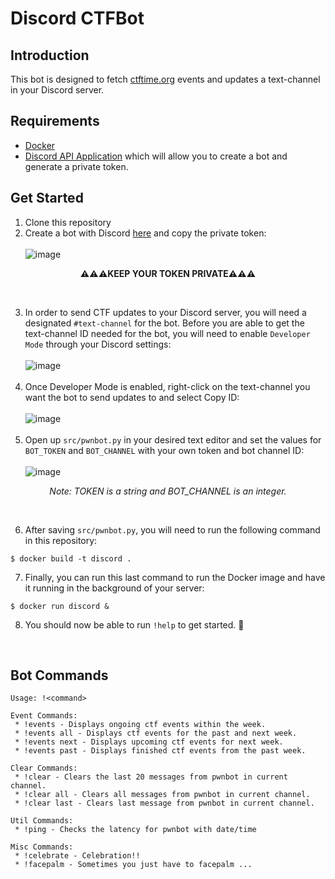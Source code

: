 # Discord CTFBot

## Introduction
This bot is designed to fetch [ctftime.org](https://ctftime.org/) events and updates a text-channel in your Discord server. <br />

## Requirements
- [Docker](https://www.docker.com/get-started)
- [Discord API Application](https://discord.com/developers/applications) which will allow you to create a bot and generate a private token. <br />

## Get Started
1. Clone this repository
2. Create a bot with Discord [here](https://discord.com/developers/applications) and copy the private token: <br /> <br />
![image](https://user-images.githubusercontent.com/59978921/132972500-cdcfb8ed-4bd6-4698-9f92-d64894fcfd92.png)  <br /> 
  <p align="center"><b>⚠️⚠️⚠️KEEP YOUR TOKEN PRIVATE⚠️⚠️⚠️</b></p><br />

3. In order to send CTF updates to your Discord server, you will need a designated `#text-channel` for the bot. Before you are able to get the text-channel ID needed for the bot, you will need to enable `Developer Mode` through your Discord settings: <br /> <br />
![image](https://user-images.githubusercontent.com/59978921/132972739-a3bcd57f-1a0e-4ccf-b8a7-782a67d30b46.png) <br /> <br />
4. Once Developer Mode is enabled, right-click on the text-channel you want the bot to send updates to and select Copy ID: <br /> <br />
![image](https://user-images.githubusercontent.com/59978921/132972974-a97587d3-2215-4e99-a9f0-fad94588cc28.png) <br /> <br />
5. Open up `src/pwnbot.py` in your desired text editor and set the values for `BOT_TOKEN` and `BOT_CHANNEL` with your own token and bot channel ID: <br /> <br />
![image](https://user-images.githubusercontent.com/59978921/132973115-fbc1da7f-ea9c-448d-add3-99db050f7a5c.png) <br />
<p align="center"><i>Note: TOKEN is a string and BOT_CHANNEL is an integer.</i></p><br />

6. After saving `src/pwnbot.py`, you will need to run the following command in this repository:
```
$ docker build -t discord .
```
7. Finally, you can run this last command to run the Docker image and have it running in the background of your server:
```
$ docker run discord &
```
8. You should now be able to run `!help` to get started. 🤖
<br />

## Bot Commands
```
Usage: !<command>

Event Commands:
 * !events - Displays ongoing ctf events within the week.
 * !events all - Displays ctf events for the past and next week.
 * !events next - Displays upcoming ctf events for next week.
 * !events past - Displays finished ctf events from the past week.

Clear Commands:
 * !clear - Clears the last 20 messages from pwnbot in current channel.
 * !clear all - Clears all messages from pwnbot in current channel.
 * !clear last - Clears last message from pwnbot in current channel.

Util Commands:
 * !ping - Checks the latency for pwnbot with date/time

Misc Commands:
 * !celebrate - Celebration!!
 * !facepalm - Sometimes you just have to facepalm ...
```
